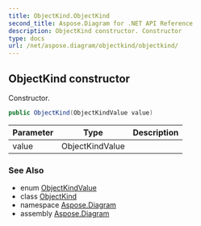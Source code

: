 ```yaml
---
title: ObjectKind.ObjectKind
second_title: Aspose.Diagram for .NET API Reference
description: ObjectKind constructor. Constructor
type: docs
url: /net/aspose.diagram/objectkind/objectkind/
---
```

## ObjectKind constructor

Constructor.

```csharp
public ObjectKind(ObjectKindValue value)
```

| Parameter | Type | Description |
| --- | --- | --- |
| value | ObjectKindValue |  |

### See Also

* enum [ObjectKindValue](../../objectkindvalue/)
* class [ObjectKind](../)
* namespace [Aspose.Diagram](../../objectkind/)
* assembly [Aspose.Diagram](../../../)


